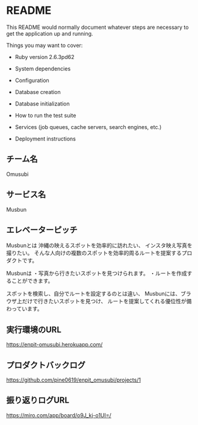 # README

This README would normally document whatever steps are necessary to get the
application up and running.

Things you may want to cover:

* Ruby version
2.6.3pd62

* System dependencies


* Configuration

* Database creation

* Database initialization

* How to run the test suite

* Services (job queues, cache servers, search engines, etc.)

* Deployment instructions

## チーム名
Omusubi

## サービス名
Musbun

## エレベーターピッチ
Musbunとは
沖縄の映えるスポットを効率的に訪れたい、
インスタ映え写真を撮りたい。
そんな人向けの複数のスポットを効率的周るルートを提案するプロダクトです。

Musbunは
・写真から行きたいスポットを見つけられます。
・ルートを作成することができます。

スポットを検索し、自分でルートを設定するのとは違い、
Musbunには、ブラウザ上だけで行きたいスポットを見つけ、
ルートを提案してくれる優位性が備わっています。

## 実行環境のURL
https://enpit-omusubi.herokuapp.com/

## プロダクトバックログ
https://github.com/pine0619/enpit_omusubi/projects/1

## 振り返りログURL
https://miro.com/app/board/o9J_kj-o1UI=/

